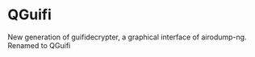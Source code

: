 QGuifi
======

New generation of guifidecrypter, a graphical interface of airodump-ng. Renamed to QGuifi
